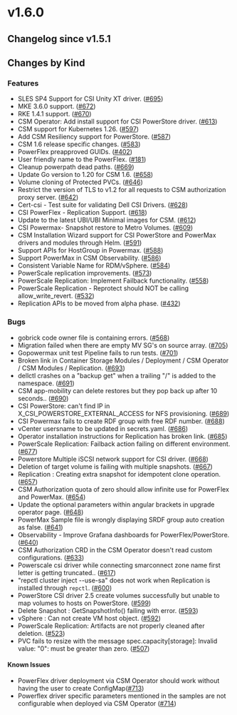 # v1.6.0 

## Changelog since v1.5.1 

## Changes by Kind 

### Features 

- SLES SP4 Support for CSI Unity XT driver. ([#695](https://github.com/dell/csm/issues/695))
- MKE 3.6.0 support. ([#672](https://github.com/dell/csm/issues/672))
- RKE 1.4.1 support. ([#670](https://github.com/dell/csm/issues/670))
- CSM Operator: Add install support for CSI PowerStore driver. ([#613](https://github.com/dell/csm/issues/613))
- CSM support for Kubernetes 1.26. ([#597](https://github.com/dell/csm/issues/597))
- Add CSM Resiliency support for PowerStore. ([#587](https://github.com/dell/csm/issues/587))
- CSM 1.6 release specific changes. ([#583](https://github.com/dell/csm/issues/583))
- PowerFlex preapproved GUIDs. ([#402](https://github.com/dell/csm/issues/402))
- User friendly name to the PowerFlex. ([#181](https://github.com/dell/csm/issues/181))
- Cleanup powerpath dead paths. ([#669](https://github.com/dell/csm/issues/669))
- Update Go version to 1.20 for CSM 1.6. ([#658](https://github.com/dell/csm/issues/658))
- Volume cloning of Protected PVCs. ([#646](https://github.com/dell/csm/issues/646))
- Restrict the version of TLS to v1.2 for all requests to CSM authorization proxy server. ([#642](https://github.com/dell/csm/issues/642))
- Cert-csi - Test suite for validating Dell CSI Drivers. ([#628](https://github.com/dell/csm/issues/628))
- CSI PowerFlex - Replication Support. ([#618](https://github.com/dell/csm/issues/618))
- Update to the latest UBI/UBI Minimal images for CSM. ([#612](https://github.com/dell/csm/issues/612))
- CSI Powermax- Snapshot restore to Metro Volumes. ([#609](https://github.com/dell/csm/issues/609))
- CSM Installation Wizard support for CSI PowerStore and PowerMax drivers and modules through Helm. ([#591](https://github.com/dell/csm/issues/591))
- Support APIs for HostGroup in Powermax. ([#588](https://github.com/dell/csm/issues/588))
- Support PowerMax in CSM Observability. ([#586](https://github.com/dell/csm/issues/586))
- Consistent Variable Name for RDM/vSphere. ([#584](https://github.com/dell/csm/issues/584))
- PowerScale replication improvements. ([#573](https://github.com/dell/csm/issues/573))
- PowerScale Replication: Implement Failback functionality. ([#558](https://github.com/dell/csm/issues/558))
- PowerScale Replication - Reprotect should NOT be calling allow_write_revert. ([#532](https://github.com/dell/csm/issues/532))
- Replication APIs to be moved from alpha phase. ([#432](https://github.com/dell/csm/issues/432))

### Bugs 

- gobrick code owner file is containing errors. ([#568](https://github.com/dell/csm/issues/568))
- Migration failed when there are empty MV SG's on source array. ([#705](https://github.com/dell/csm/issues/705))
- Gopowermax unit test Pipeline fails to run tests. ([#701](https://github.com/dell/csm/issues/701))
- Broken link in Container Storage Modules / Deployment / CSM Operator / CSM Modules / Replication. ([#693](https://github.com/dell/csm/issues/693))
- dellctl crashes on a "backup get" when a trailing "/" is added to the namespace. ([#691](https://github.com/dell/csm/issues/691))
- CSM app-mobility can delete restores but they pop back up after 10 seconds.. ([#690](https://github.com/dell/csm/issues/690))
- CSI PowerStore: can't find IP in X_CSI_POWERSTORE_EXTERNAL_ACCESS for NFS provisioning. ([#689](https://github.com/dell/csm/issues/689))
- CSI Powermax fails to create RDF group with free RDF number. ([#688](https://github.com/dell/csm/issues/688))
- vCenter usersname to be updated in secrets.yaml. ([#686](https://github.com/dell/csm/issues/686))
- Operator installation instructions for Replication has broken link. ([#685](https://github.com/dell/csm/issues/685))
- PowerScale Replication: Failback action failing on different environment. ([#677](https://github.com/dell/csm/issues/677))
- Powerstore Multiple iSCSI network support for CSI driver. ([#668](https://github.com/dell/csm/issues/668))
- Deletion of target volume is failing with multiple snapshots. ([#667](https://github.com/dell/csm/issues/667))
- Replication : Creating extra snapshot for idempotent clone operation. ([#657](https://github.com/dell/csm/issues/657))
- CSM Authorization quota of zero should allow infinite use for PowerFlex and PowerMax. ([#654](https://github.com/dell/csm/issues/654))
- Update the optional parameters within angular brackets in upgrade operator page. ([#648](https://github.com/dell/csm/issues/648))
- PowerMax Sample file is wrongly displaying SRDF group auto creation as false. ([#641](https://github.com/dell/csm/issues/641))
- Observability - Improve Grafana dashboards for PowerFlex/PowerStore. ([#640](https://github.com/dell/csm/issues/640))
- CSM Authorization CRD in the CSM Operator doesn't read custom configurations. ([#633](https://github.com/dell/csm/issues/633))
- Powerscale csi driver while connecting smarconnect zone name first letter is getting truncated.. ([#617](https://github.com/dell/csm/issues/617))
- "repctl cluster inject --use-sa" does not work when Replication is installed through `repctl`. ([#600](https://github.com/dell/csm/issues/600))
- PowerStore CSI driver 2.5 create volumes successfully but unable to map volumes to hosts on PowerStore. ([#599](https://github.com/dell/csm/issues/599))
- Delete Snapshot : GetSnapshotInfo() failing with error. ([#593](https://github.com/dell/csm/issues/593))
- vSphere : Can not create VM host object. ([#592](https://github.com/dell/csm/issues/592))
- PowerScale Replication: Artifacts are not properly cleaned after deletion. ([#523](https://github.com/dell/csm/issues/523))
- PVC fails to resize with the message spec.capacity[storage]: Invalid value: "0": must be greater than zero. ([#507](https://github.com/dell/csm/issues/507))

#### Known Issues

- PowerFlex driver deployment via CSM Operator should work without having the user to create ConfigMap([#713](https://github.com/dell/csm/issues/713))
- Powerflex driver specific parameters mentioned in the samples are not configurable when deployed via CSM Operator ([#714](https://github.com/dell/csm/issues/714))
